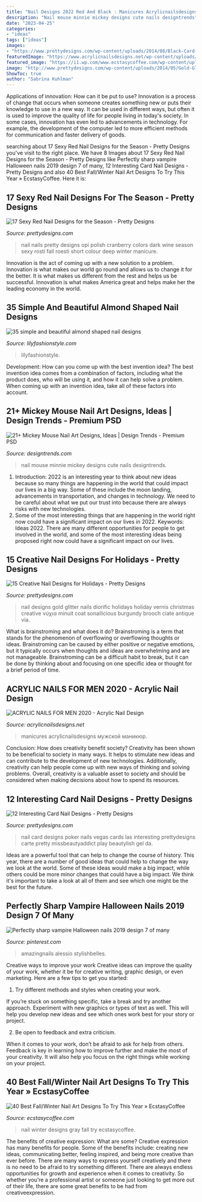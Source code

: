 ```yaml
---
title: "Nail Designs 2022 Red And Black : Manicures Acrylicnailsdesigns мужской маникюр"
description: "Nail mouse minnie mickey designs cute nails designtrends"
date: "2023-04-25"
categories:
- "ideas"
tags: ["ideas"]
images:
- "https://www.prettydesigns.com/wp-content/uploads/2014/08/Black-Card-Nail-Design.jpg"
featuredImage: "https://www.acrylicnailsdesigns.net/wp-content/uploads/2020/10/Colorful-Acrylic-Nails.jpg"
featured_image: "https://i1.wp.com/www.ecstasycoffee.com/wp-content/uploads/2016/10/Red-violet-and-gray-gradient-winter-nail-art-design..jpg?resize=600%2C612"
image: "http://www.prettydesigns.com/wp-content/uploads/2014/05/Gold-Glitter-Nail-Design.jpg"
ShowToc: true
author: "Sabrina Kuhlman"
---
```



Applications of innovation: How can it be put to use?
Innovation is a process of change that occurs when someone creates something new or puts their knowledge to use in a new way. It can be used in different ways, but often it is used to improve the quality of life for people living in today's society. In some cases, innovation has even led to advancements in technology. For example, the development of the computer led to more efficient methods for communication and faster delivery of goods.

	

		
searching about 17 Sexy Red Nail Designs for the Season - Pretty Designs you've visit to the right place. We have 8 Images about 17 Sexy Red Nail Designs for the Season - Pretty Designs like Perfectly sharp vampire Halloween nails 2019 design 7 of many, 12 Interesting Card Nail Designs - Pretty Designs and also 40 Best Fall/Winter Nail Art Designs To Try This Year » EcstasyCoffee. Here it is:
		
    
## 17 Sexy Red Nail Designs For The Season - Pretty Designs

<img loading=lazy src="http://www.prettydesigns.com/wp-content/uploads/2014/03/Pretty-Nails1.jpg" onerror="this.onerror=null;this.src='https://tse1.mm.bing.net/th?id=OIP.sIJyoX9A6M5SV_cMU_o6cQHaKD&amp;pid=15.1';" alt="17 Sexy Red Nail Designs for the Season - Pretty Designs">

_Source: prettydesigns.com_

>nail nails pretty designs opi polish cranberry colors dark wine season sexy rosti fall roesti short colour deep winter manicure. 

	

Innovation is the act of coming up with a new solution to a problem. Innovation is what makes our world go round and allows us to change it for the better. It is what makes us different from the rest and helps us be successful. Innovation is what makes America great and helps make her the leading economy in the world.

    
## 35 Simple And Beautiful Almond Shaped Nail Designs

<img loading=lazy src="https://lilyfashionstyle.com/wp-content/uploads/2021/04/33-4-768x1152.jpg" onerror="this.onerror=null;this.src='https://tse2.mm.bing.net/th?id=OIP.H3NJWsZhmjR1LTr5k5yDQQHaLH&amp;pid=15.1';" alt="35 simple and beautiful almond shaped nail designs">

_Source: lilyfashionstyle.com_

>lilyfashionstyle. 

	

Development: How can you come up with the best invention idea?
The best invention idea comes from a combination of factors, including what the product does, who will be using it, and how it can help solve a problem. When coming up with an invention idea, take all of these factors into account.

    
## 21+ Mickey Mouse Nail Art Designs, Ideas | Design Trends - Premium PSD

<img loading=lazy src="https://images.designtrends.com/wp-content/uploads/2016/06/27090143/Red-Minnie-Mouse-Nail-Art.jpg" onerror="this.onerror=null;this.src='https://tse2.mm.bing.net/th?id=OIP.qgaZAVdDQENWxa33aFqtNgHaHa&amp;pid=15.1';" alt="21+ Mickey Mouse Nail Art Designs, Ideas | Design Trends - Premium PSD">

_Source: designtrends.com_

>nail mouse minnie mickey designs cute nails designtrends. 

	

1) Introduction: 2022 is an interesting year to think about new ideas because so many things are happening in the world that could impact our lives in a big way. Some of these include the moon landing, advancements in transportation, and changes in technology. We need to be careful about what we put our trust into because there are always risks with new technologies.
2) Some of the most interesting things that are happening in the world right now could have a significant impact on our lives in 2022. Keywords: Ideas 2022. There are many different opportunities for people to get involved in the world, and some of the most interesting ideas being proposed right now could have a significant impact on our lives.

    
## 15 Creative Nail Designs For Holidays - Pretty Designs

<img loading=lazy src="http://www.prettydesigns.com/wp-content/uploads/2014/05/Gold-Glitter-Nail-Design.jpg" onerror="this.onerror=null;this.src='https://tse2.mm.bing.net/th?id=OIP.FrpmpXZxQx3OHVn6l-ejcwHaLH&amp;pid=15.1';" alt="15 Creative Nail Designs for Holidays - Pretty Designs">

_Source: prettydesigns.com_

>nail designs gold glitter nails diorific holidays holiday vernis christmas creative νύχια minuit coat sonailicious burgundy brooch ciate antique via. 

	

What is brainstroming and what does it do?
Brainstroming is a term that stands for the phenomenon of overflowing or overflowing thoughts or ideas. Brainstroming can be caused by either positive or negative emotions, but it typically occurs when thoughts and ideas are overwhelming and are not manageable. Brainstroming can be a difficult habit to break, but it can be done by thinking about and focusing on one specific idea or thought for a brief period of time.

    
## ACRYLIC NAILS FOR MEN 2020 - Acrylic Nail Design

<img loading=lazy src="https://www.acrylicnailsdesigns.net/wp-content/uploads/2020/10/Colorful-Acrylic-Nails.jpg" onerror="this.onerror=null;this.src='https://tse1.mm.bing.net/th?id=OIP.XOoIMQBIyMgB2ilRHGNMPAHaI-&amp;pid=15.1';" alt="ACRYLIC NAILS FOR MEN 2020 - Acrylic Nail Design">

_Source: acrylicnailsdesigns.net_

>manicures acrylicnailsdesigns мужской маникюр. 

	

Conclusion: How does creativity benefit society?
Creativity has been shown to be beneficial to society in many ways. It helps to stimulate new ideas and can contribute to the development of new technologies. Additionally, creativity can help people come up with new ways of thinking and solving problems. Overall, creativity is a valuable asset to society and should be considered when making decisions about how to spend its resources.

    
## 12 Interesting Card Nail Designs - Pretty Designs

<img loading=lazy src="https://www.prettydesigns.com/wp-content/uploads/2014/08/Black-Card-Nail-Design.jpg" onerror="this.onerror=null;this.src='https://tse4.mm.bing.net/th?id=OIP.fDWYZztsqwpLUbNqRNMnpQHaK3&amp;pid=15.1';" alt="12 Interesting Card Nail Designs - Pretty Designs">

_Source: prettydesigns.com_

>nail card designs poker nails vegas cards las interesting prettydesigns carte pretty missbeautyaddict play beautylish gel da. 

	

Ideas are a powerful tool that can help to change the course of history. This year, there are a number of good ideas that could help to change the way we look at the world. Some of these ideas would make a big impact, while others could be more minor changes that could have a big impact. We think it's important to take a look at all of them and see which one might be the best for the future.

    
## Perfectly Sharp Vampire Halloween Nails 2019 Design 7 Of Many

<img loading=lazy src="https://i.pinimg.com/736x/7e/31/f8/7e31f881e3046c5b261101a77b4ad00b.jpg" onerror="this.onerror=null;this.src='https://tse1.mm.bing.net/th?id=OIP.trA-F8Qmn2ssasEx9RNOXwHaJ3&amp;pid=15.1';" alt="Perfectly sharp vampire Halloween nails 2019 design 7 of many">

_Source: pinterest.com_

>amazingnails alessio stylishbelles. 

	

Creative ways to improve your work
Creative ideas can improve the quality of your work, whether it be for creative writing, graphic design, or even marketing. Here are a few tips to get you started:
1. Try different methods and styles when creating your work.

If you’re stuck on something specific, take a break and try another approach. Experiment with new graphics or types of text as well. This will help you develop new ideas and see which ones work best for your story or project.

2. Be open to feedback and extra criticism.

When it comes to your work, don’t be afraid to ask for help from others. Feedback is key in learning how to improve further and make the most of your creativity. It will also help you focus on the right things while working on your project.


    
## 40 Best Fall/Winter Nail Art Designs To Try This Year » EcstasyCoffee

<img loading=lazy src="https://i1.wp.com/www.ecstasycoffee.com/wp-content/uploads/2016/10/Red-violet-and-gray-gradient-winter-nail-art-design..jpg?resize=600%2C612" onerror="this.onerror=null;this.src='https://tse3.mm.bing.net/th?id=OIP.xt5H-hFvH6wqgkXI4tq-jQHaHj&amp;pid=15.1';" alt="40 Best Fall/Winter Nail Art Designs To Try This Year » EcstasyCoffee">

_Source: ecstasycoffee.com_

>nail winter designs gray fall try ecstasycoffee. 

	

The benefits of creative expression: What are some?
Creative expression has many benefits for people. Some of the benefits include: creating new ideas, communicating better, feeling inspired, and being more creative than ever before. There are many ways to express yourself creatively and there is no need to be afraid to try something different. There are always endless opportunities for growth and experience when it comes to creativity. So whether you’re a professional artist or someone just looking to get more out of their life, there are some great benefits to be had from creativeexpression.

